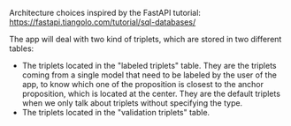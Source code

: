 Architecture choices inspired by the FastAPI tutorial: https://fastapi.tiangolo.com/tutorial/sql-databases/

The app will deal with two kind of triplets, which are stored in two different tables:
- The triplets located in the "labeled triplets" table. They are the triplets coming from a single model that need to be labeled by the user of the app, to know which one of the proposition is closest to the anchor proposition, which is located at the center. They are the default triplets when we only talk about triplets without specifying the type.
- The triplets located in the "validation triplets" table. 